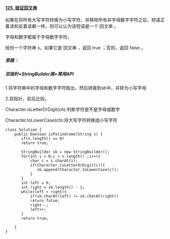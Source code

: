 #### [125. 验证回文串](https://leetcode.cn/problems/valid-palindrome/)

如果在将所有大写字符转换为小写字符、并移除所有非字母数字字符之后，短语正着读和反着读都一样。则可以认为该短语是一个 回文串 。

字母和数字都属于字母数字字符。

给你一个字符串 s，如果它是 回文串 ，返回 true ；否则，返回 false 。

##### 思路：

##### 双指针+StringBuilder类+常用API

1.将字符串中的字母和数字字符取出，然后拼接到sb中，并转为小写字母

2.双指针，前后比较。

Character.isLetterOrDigit(ch):判断字符是不是字母或数字

Character.toLowerCase(ch):将大写字符转换成小写字符

```
class Solution {
    public boolean isPalindrome(String s) {
       if(s.length() == 0)
       return true;

       StringBuilder sb = new StringBuilder();
       for(int i = 0;i < s.length() ;i++){
           char c = s.charAt(i);
           if(Character.isLetterOrDigit(c)){
              sb.append(Character.toLowerCase(c)); 
           }
       }
       int left = 0;
       int right = sb.length() - 1;
       while(left < right){
           if(sb.charAt(left) != sb.charAt(right))
           return false;
           right--;
           left++;
       }
       return true;
       
    }
}
```

